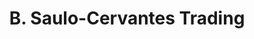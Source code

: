 ---
title: "B. Saulo-Cervantes Trading"
url: /santa-rosa/b-saulo-cervantes-trading/
shop: Autoteile
---